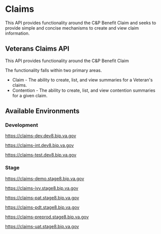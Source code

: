 # Claims
This API provides functionality around the C&P Benefit Claim and seeks to provide simple and concise mechanisms to create and view claim information.

## Veterans Claims API
This API provides functionality around the C&P Benefit Claim

The functionality falls within two primary areas.
+   Claim - The ability to create, list, and view summaries for a Veteran's claims.
+   Contention - The ability to create, list, and view contention summaries for a given claim.

## Available Environments
### Development
https://claims-dev.dev8.bip.va.gov

https://claims-int.dev8.bip.va.gov

https://claims-test.dev8.bip.va.gov

### Stage
https://claims-demo.stage8.bip.va.gov

https://claims-ivv.stage8.bip.va.gov

https://claims-pat.stage8.bip.va.gov

https://claims-pdt.stage8.bip.va.gov

https://claims-preprod.stage8.bip.va.gov

https://claims-uat.stage8.bip.va.gov
